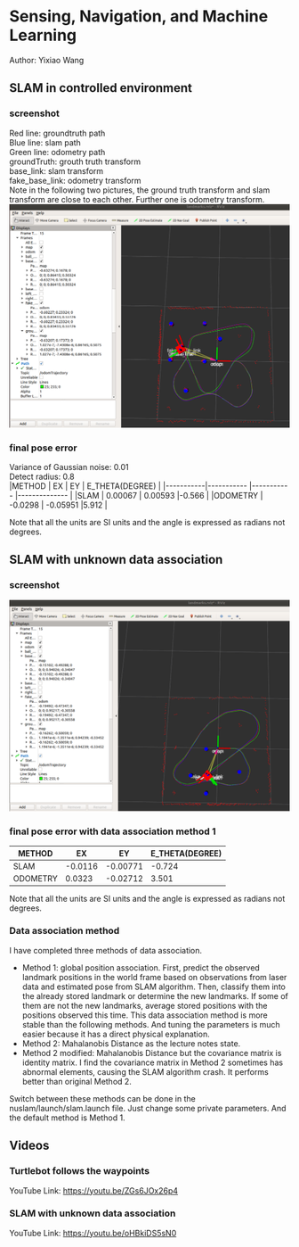 # Sensing, Navigation, and Machine Learning
Author: Yixiao Wang
## SLAM in controlled environment
### screenshot
Red line: groundtruth path  
Blue line: slam path  
Green line: odometry path  
groundTruth: grouth truth transform  
base_link: slam transform  
fake_base_link: odometry transform  
Note in the following two pictures, the ground truth transform and slam transform are close to each other. Further one is odometry transform.  
![Image discription](https://github.com/YixiaoWang7/Navigation_Ros/blob/master/nuslam/images/SLAM_controlled_environment.png)
### final pose error
Variance of Gaussian noise: 0.01  
Detect radius: 0.8  
|METHOD     | EX 	        | EY     	    | E_THETA(DEGREE) |
|-----------|-----------	|-----------	|--------------	  |
|SLAM    	| 0.00067       | 0.00593       |-0.566           |
|ODOMETRY   | -0.0298       | -0.05951      |5.912            |

Note that all the units are SI units and the angle is expressed as radians not degrees.

## SLAM with unknown data association
### screenshot
![Image discription](https://github.com/YixiaoWang7/Navigation_Ros/blob/master/nuslam/images/SLAM_unknown_data_association.png)
### final pose error with data association method 1

|METHOD     | EX 	        | EY     	    | E_THETA(DEGREE) |
|-----------|-----------	|-----------	|--------------	  |
|SLAM    	| -0.0116       | -0.00771      |-0.724           |
|ODOMETRY   | 0.0323        | -0.02712      |3.501            |

Note that all the units are SI units and the angle is expressed as radians not degrees.

### Data association method
I have completed three methods of data association.
- Method 1: global position association. First, predict the observed landmark positions in the world frame based on observations from laser data and estimated pose from SLAM algorithm. Then, classify them into the already stored landmark or determine the new landmarks. If some of them are not the new landmarks, average stored positions with the positions observed this time. This data association method is more stable than the following methods. And tuning the parameters is much easier because it has a direct physical explanation.
- Method 2: Mahalanobis Distance as the lecture notes state.
- Method 2 modified: Mahalanobis Distance but the covariance matrix is identity matrix. I find the covariance matrix in Method 2 sometimes has abnormal elements, causing the SLAM algorithm crash. It performs better than original Method 2.

Switch between these methods can be done in the nuslam/launch/slam.launch file. Just change some private parameters. And the default method is Method 1.

## Videos
### Turtlebot follows the waypoints
YouTube Link: https://youtu.be/ZGs6JOx26p4
### SLAM with unknown data association
YouTube Link: https://youtu.be/oHBkiDS5sN0
